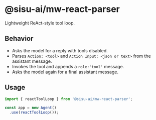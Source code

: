 # @sisu-ai/mw-react-parser

Lightweight ReAct-style tool loop.

## Behavior
- Asks the model for a reply with tools disabled.
- Parses `Action: <tool>` and `Action Input: <json or text>` from the assistant message.
- Invokes the tool and appends a `role:'tool'` message.
- Asks the model again for a final assistant message.

## Usage
```ts
import { reactToolLoop } from '@sisu-ai/mw-react-parser';

const app = new Agent()
  .use(reactToolLoop());
```
